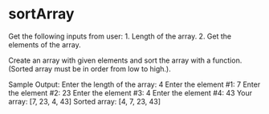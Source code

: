 # sortArray
Get the following inputs from user:
    1. Length of the array.
    2. Get the elements of the array.

Create an array with given elements and sort the array with a function. (Sorted array must be in order from low to high.).

Sample Output:
    Enter the length of the array: 4
    Enter the element #1: 7
    Enter the element #2: 23
    Enter the element #3: 4
    Enter the element #4: 43
    Your array: [7, 23, 4, 43]
    Sorted array: [4, 7, 23, 43]

